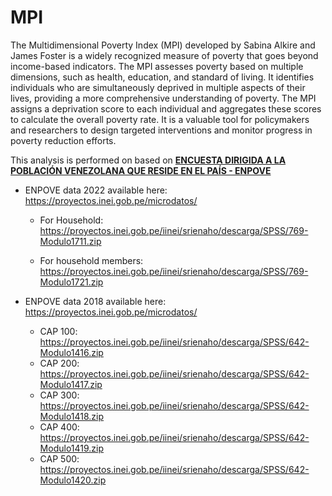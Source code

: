 # MPI

The Multidimensional Poverty Index (MPI) developed by Sabina Alkire and James Foster is a widely recognized measure of poverty that goes beyond income-based indicators. The MPI assesses poverty based on multiple dimensions, such as health, education, and standard of living. It identifies individuals who are simultaneously deprived in multiple aspects of their lives, providing a more comprehensive understanding of poverty. The MPI assigns a deprivation score to each individual and aggregates these scores to calculate the overall poverty rate. It is a valuable tool for policymakers and researchers to design targeted interventions and monitor progress in poverty reduction efforts. 

This analysis is performed on based on [__ENCUESTA DIRIGIDA A LA POBLACIÓN VENEZOLANA QUE RESIDE EN EL PAÍS - ENPOVE__](https://proyectos.inei.gob.pe/microdatos/consulta.asp?cmbencuesta=ENCUESTA+DIRIGIDA+A+LA+POBLACI%D3N+VENEZOLANA+QUE+RESIDE+EN+EL+PA%CDS+-+ENPOVE&cmbanno=2022&cmbTrimestre=67) 

 * ENPOVE data 2022 available here:  https://proyectos.inei.gob.pe/microdatos/ 

     * For Household: https://proyectos.inei.gob.pe/iinei/srienaho/descarga/SPSS/769-Modulo1711.zip

     * For household members: https://proyectos.inei.gob.pe/iinei/srienaho/descarga/SPSS/769-Modulo1721.zip


 * ENPOVE data 2018 available here: https://proyectos.inei.gob.pe/microdatos/ 
     * CAP 100: https://proyectos.inei.gob.pe/iinei/srienaho/descarga/SPSS/642-Modulo1416.zip
     * CAP 200: https://proyectos.inei.gob.pe/iinei/srienaho/descarga/SPSS/642-Modulo1417.zip
     * CAP 300: https://proyectos.inei.gob.pe/iinei/srienaho/descarga/SPSS/642-Modulo1418.zip 
     * CAP 400: https://proyectos.inei.gob.pe/iinei/srienaho/descarga/SPSS/642-Modulo1419.zip
     * CAP 500: https://proyectos.inei.gob.pe/iinei/srienaho/descarga/SPSS/642-Modulo1420.zip